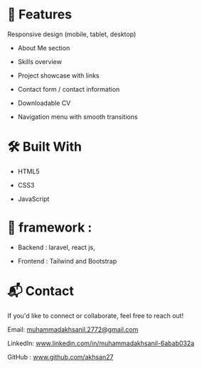 # 🚀 Features
Responsive design (mobile, tablet, desktop)

- About Me section

- Skills overview

- Project showcase with links

- Contact form / contact information

- Downloadable CV

- Navigation menu with smooth transitions

# 🛠️ Built With
- HTML5

- CSS3

- JavaScript

# 🎱 framework : 

- Backend : laravel, react js,
  
- Frontend : Tailwind and Bootstrap
  

# 📬 Contact
If you'd like to connect or collaborate, feel free to reach out!

Email: muhammadakhsanil.2772@gmail.com

LinkedIn: www.linkedin.com/in/muhammadakhsanil-6abab032a

GitHub : www.github.com/akhsan27 
